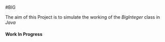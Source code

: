#BIG

The aim of this Project is to simulate the working of the 
*BigInteger* class in *Java*

#### Work In Progress 


